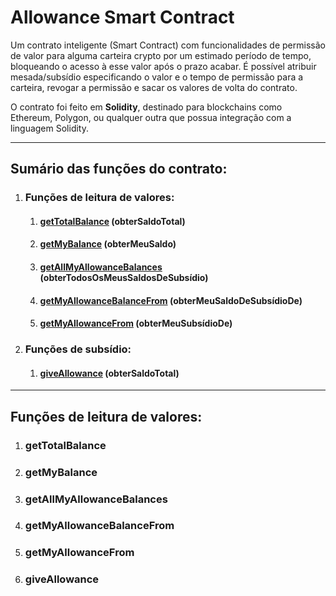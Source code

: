 # Allowance Smart Contract

Um contrato inteligente (Smart Contract) com funcionalidades de permissão de valor para alguma carteira crypto por um estimado período de tempo, bloqueando o acesso à esse valor após o prazo acabar. É possível atribuir mesada/subsídio especificando o valor e o tempo de permissão para a carteira, revogar a permissão e sacar os valores de volta do contrato.

O contrato foi feito em **Solidity**, destinado para blockchains como Ethereum, Polygon, ou qualquer outra que possua integração com a linguagem Solidity.

----

## Sumário das funções do contrato:

1. ### Funções de leitura de valores:
   
   1. #### [getTotalBalance](#gettotalbalance) (obterSaldoTotal)
   2. #### [getMyBalance](#getmybalance) (obterMeuSaldo)
   3. #### [getAllMyAllowanceBalances](#getallmyallowancebalances) (obterTodosOsMeusSaldosDeSubsídio)
   4. #### [getMyAllowanceBalanceFrom](#getmyallowancebalancefrom) (obterMeuSaldoDeSubsídioDe)
   5. #### [getMyAllowanceFrom](#getmyallowancefrom) (obterMeuSubsídioDe)

2. ### Funções de subsídio:
   
   1. #### [giveAllowance](#giveallowance) (obterSaldoTotal)

---

## Funções de leitura de valores:

1. ### getTotalBalance

2. ### getMyBalance

3. ### getAllMyAllowanceBalances

4. ### getMyAllowanceBalanceFrom

5. ### getMyAllowanceFrom

6. ### giveAllowance
